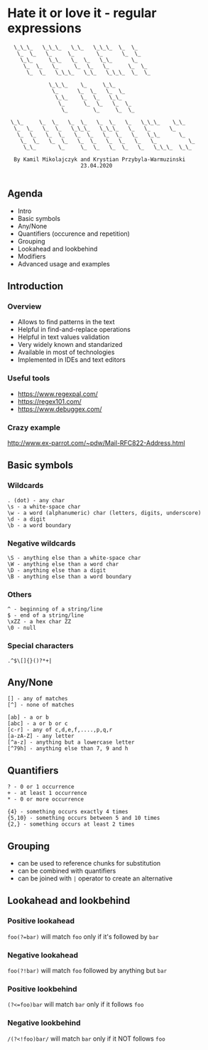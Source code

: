 # Hate it or love it - regular expressions

```
  \_\_\_   \_\_\_   \_\_   \_\_\_  \_  \_
   \_  \_   \_     \_       \_      \_  \_
    \_\_     \_\_   \_  \_   \_\_      \_
     \_  \_   \_     \_  \_   \_      \_  \_
      \_  \_   \_\_\_   \_\_   \_\_\_  \_  \_
      
             \_\_\_    \_     \_\_    
              \_      \_  \_   \_  \_  
               \_\_    \_  \_   \_\_    
                \_      \_  \_   \_  \_   
                 \_        \_     \_  \_  
          
 \_\_     \_  \_   \_  \_   \_  \_   \_   \_\_\_    \_\_
  \_  \_   \_  \_   \_\_\_   \_\_\_   \_   \_      \_
   \_  \_   \_  \_   \_  \_   \_  \_   \_   \_\_      \_
    \_  \_   \_  \_   \_  \_   \_  \_   \_   \_          \_
     \_\_       \_     \_  \_   \_  \_   \_   \_\_\_  \_\_
      
  By Kamil Mikolajczyk and Krystian Przybyla-Warmuzinski
                       23.04.2020
  
```

## Agenda
* Intro
* Basic symbols
* Any/None
* Quantifiers (occurence and repetition)
* Grouping
* Lookahead and lookbehind
* Modifiers
* Advanced usage and examples

## Introduction
### Overview
* Allows to find patterns in the text
* Helpful in find-and-replace operations
* Helpful in text values validation
* Very widely known and standarized
* Available in most of technologies
* Implemented in IDEs and text editors

### Useful tools
* https://www.regexpal.com/
* https://regex101.com/
* https://www.debuggex.com/

### Crazy example
http://www.ex-parrot.com/~pdw/Mail-RFC822-Address.html

## Basic symbols
### Wildcards
```
. (dot) - any char
\s - a white-space char
\w - a word (alphanumeric) char (letters, digits, underscore) 
\d - a digit
\b - a word boundary
```

### Negative wildcards
```
\S - anything else than a white-space char
\W - anything else than a word char
\D - anything else than a digit
\B - anything else than a word boundary
```

### Others
```
^ - beginning of a string/line
$ - end of a string/line
\xZZ - a hex char ZZ
\0 - null
```

### Special characters
`.^$\[]{}()?*+|`

## Any/None
```
[] - any of matches
[^] - none of matches

[ab] - a or b
[abc] - a or b or c
[c-r] - any of c,d,e,f,....,p,q,r
[a-zA-Z] - any letter
[^a-z] - anything but a lowercase letter
[^79h] - anything else than 7, 9 and h
```

## Quantifiers
```
? - 0 or 1 occurrence
+ - at least 1 occurrence
* - 0 or more occurrence

{4} - something occurs exactly 4 times
{5,10} - something occurs between 5 and 10 times
{2,} - something occurs at least 2 times
```

## Grouping
* can be used to reference chunks for substitution
* can be combined with quantifiers
* can be joined with `|` operator to create an alternative

## Lookahead and lookbehind
### Positive lookahead
`foo(?=bar)` will match `foo` only if it's followed by `bar`
### Negative lookahead
`foo(?!bar)` will match `foo` followed by anything but `bar`
### Positive lookbehind
`(?<=foo)bar` will match `bar` only if it follows `foo`
### Negative lookbehind
`/(?<!foo)bar/` will match `bar` only if it NOT follows `foo`
